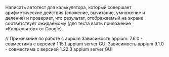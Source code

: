 Написать автотест для калькулятора, который совершает арифметические действия (сложение, вычитание, умножение и деление) 
и проверяет, что результат, отображаемый на экране соответствует ожидаемому (для теста взять приложение «Калькулятор» от Google).



// Примечание по работе с appium
Зависимость appium: 7.6.0 - совместима с версией 1.15.1 appium server GUI
Зависимость appium 9.1.0 - совместима с версией 1.22.3 appium server GUI